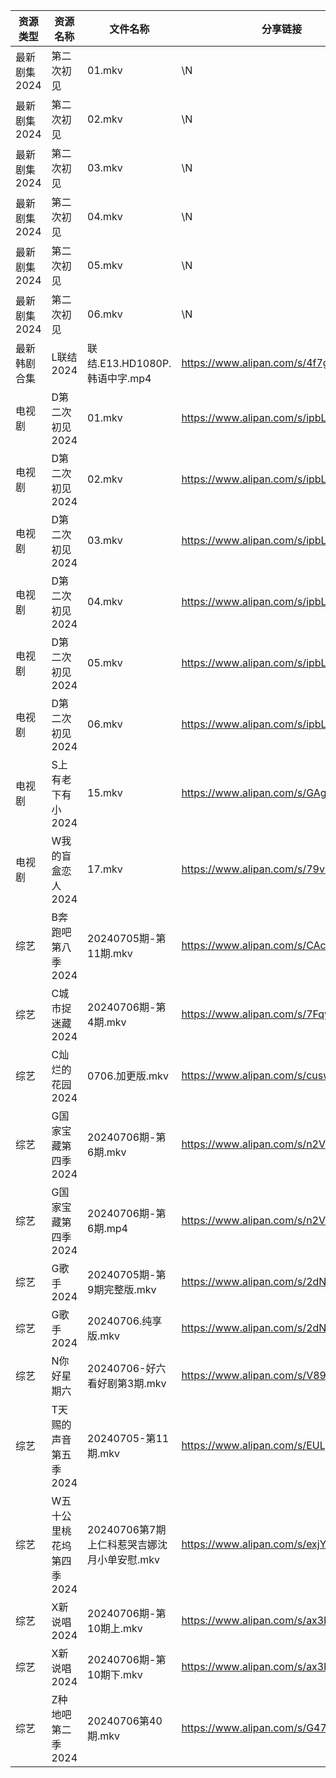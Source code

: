| 资源类型     | 资源名称            | 文件名称                         | 分享链接                                 | 更新时间                |
| -------- | --------------- | ---------------------------- | ------------------------------------ | ------------------- |
| 最新剧集2024 | 第二次初见           | 01.mkv                       | \N                                   | 2024-07-06 21:10:17 |
| 最新剧集2024 | 第二次初见           | 02.mkv                       | \N                                   | 2024-07-06 21:10:16 |
| 最新剧集2024 | 第二次初见           | 03.mkv                       | \N                                   | 2024-07-06 21:10:16 |
| 最新剧集2024 | 第二次初见           | 04.mkv                       | \N                                   | 2024-07-06 21:10:16 |
| 最新剧集2024 | 第二次初见           | 05.mkv                       | \N                                   | 2024-07-06 21:10:15 |
| 最新剧集2024 | 第二次初见           | 06.mkv                       | \N                                   | 2024-07-06 21:10:15 |
| 最新韩剧合集   | L联结2024         | 联结.E13.HD1080P.韩语中字.mp4      | https://www.alipan.com/s/4f7g9UiAEUn | 2024-07-06 00:09:30 |
| 电视剧      | D第二次初见2024      | 01.mkv                       | https://www.alipan.com/s/ipbLPf4BECc | 2024-07-06 21:05:20 |
| 电视剧      | D第二次初见2024      | 02.mkv                       | https://www.alipan.com/s/ipbLPf4BECc | 2024-07-06 21:05:20 |
| 电视剧      | D第二次初见2024      | 03.mkv                       | https://www.alipan.com/s/ipbLPf4BECc | 2024-07-06 21:05:20 |
| 电视剧      | D第二次初见2024      | 04.mkv                       | https://www.alipan.com/s/ipbLPf4BECc | 2024-07-06 21:05:19 |
| 电视剧      | D第二次初见2024      | 05.mkv                       | https://www.alipan.com/s/ipbLPf4BECc | 2024-07-06 21:05:19 |
| 电视剧      | D第二次初见2024      | 06.mkv                       | https://www.alipan.com/s/ipbLPf4BECc | 2024-07-06 21:05:18 |
| 电视剧      | S上有老下有小2024     | 15.mkv                       | https://www.alipan.com/s/GAgAoekUHew | 2024-07-06 00:06:41 |
| 电视剧      | W我的盲盒恋人2024     | 17.mkv                       | https://www.alipan.com/s/79v6WG3ZjBK | 2024-07-06 14:07:01 |
| 综艺       | B奔跑吧第八季2024     | 20240705期-第11期.mkv           | https://www.alipan.com/s/CAcGkk8vZXT | 2024-07-06 00:07:06 |
| 综艺       | C城市捉迷藏2024      | 20240706期-第4期.mkv            | https://www.alipan.com/s/7FqyaDLUvoi | 2024-07-06 19:07:28 |
| 综艺       | C灿烂的花园2024      | 0706.加更版.mkv                 | https://www.alipan.com/s/cusw5oJaLFV | 2024-07-06 14:07:28 |
| 综艺       | G国家宝藏第四季2024    | 20240706期-第6期.mkv            | https://www.alipan.com/s/n2VqKM59HaH | 2024-07-06 21:10:08 |
| 综艺       | G国家宝藏第四季2024    | 20240706期-第6期.mp4            | https://www.alipan.com/s/n2VqKM59HaH | 2024-07-06 20:10:01 |
| 综艺       | G歌手2024         | 20240705期-第9期完整版.mkv         | https://www.alipan.com/s/2dNKCR1mK3D | 2024-07-06 00:07:29 |
| 综艺       | G歌手2024         | 20240706.纯享版.mkv             | https://www.alipan.com/s/2dNKCR1mK3D | 2024-07-06 14:07:31 |
| 综艺       | N你好星期六          | 20240706-好六看好剧第3期.mkv        | https://www.alipan.com/s/V89qnjC6T3z | 2024-07-06 18:09:06 |
| 综艺       | T天赐的声音第五季2024   | 20240705-第11期.mkv            | https://www.alipan.com/s/EULgZTroyjo | 2024-07-06 12:08:30 |
| 综艺       | W五十公里桃花坞第四季2024 | 20240706第7期上仁科惹哭吉娜沈月小单安慰.mkv | https://www.alipan.com/s/exjYEbxNRBJ | 2024-07-06 14:08:35 |
| 综艺       | X新说唱2024        | 20240706期-第10期上.mkv          | https://www.alipan.com/s/ax3krBHPWuN | 2024-07-06 19:08:40 |
| 综艺       | X新说唱2024        | 20240706期-第10期下.mkv          | https://www.alipan.com/s/ax3krBHPWuN | 2024-07-06 19:08:39 |
| 综艺       | Z种地吧第二季2024     | 20240706第40期.mkv             | https://www.alipan.com/s/G47r6Pn4GFV | 2024-07-06 14:09:02 |
